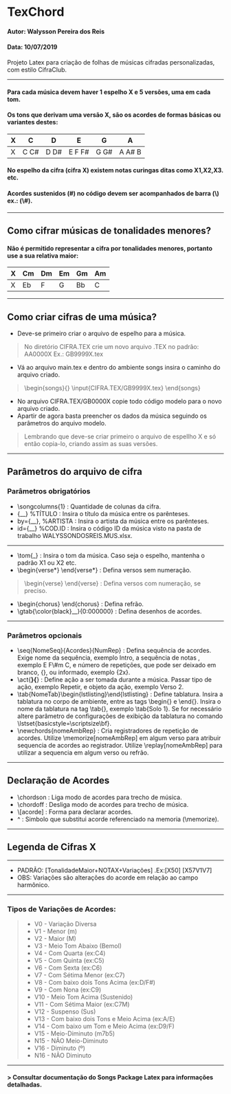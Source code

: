 # TexChord 
#### Autor: Walysson Pereira dos Reis
#### Data: 10/07/2019

Projeto Latex para criação de folhas de músicas cifradas personalizadas, com estilo CifraClub.

-----------------------------------------------
#### Para cada música devem haver 1 espelho X e 5 versões, uma em cada tom.
#### Os tons que derivam uma versão X, são os acordes de formas básicas ou variantes destes: 
| X |   C    |   D    |   E    |   G    |   A    |
|---|--------|--------|--------|--------|--------|
| X |  C C#  |  D D#  | E F F# |  G G#  | A A# B |

#### No espelho da cifra (cifra X) existem notas curingas ditas como X1,X2,X3. etc.
#### Acordes sustenidos (#) no código devem ser acompanhados de barra (\\) ex.: (\\#).
------------------------------------------------
## Como cifrar músicas de tonalidades menores?
#### Não é permitido representar a cifra por tonalidades menores, portanto use a sua relativa maior:
| X |  Cm  |  Dm  |  Em |  Gm  |  Am  |
|---|------|------|-----|------|------|
| X |  Eb  |  F   |  G  |  Bb  |  C   |
------------------------------------------------
## Como criar cifras de  uma música?
* Deve-se primeiro criar o arquivo de espelho para a música.
> No diretório CIFRA.TEX crie um novo arquivo .TEX no padrão: AA0000X Ex.: GB9999X.tex
* Vá ao arquivo main.tex e dentro do ambiente songs insira o caminho do arquivo criado.
>\begin{songs}{}
\input{CIFRA.TEX/GB9999X.tex}
\end{songs}
* No arquivo CIFRA.TEX/GB0000X copie todo código modelo para o novo arquivo criado.
* Apartir de agora basta preencher os dados da música seguindo os parâmetros do arquivo modelo.
> Lembrando que deve-se criar primeiro o arquivo de espellho X e só então copia-lo, criando assim as suas versões.
------------------------------------------------
## Parâmetros do arquivo de cifra
### Parâmetros obrigatórios

* \songcolumns{1} : Quantidade de colunas da cifra.
* {__} %TÍTULO : Insira o título da música entre os parênteses.
* by={__}, %ARTISTA : Insira o artista da música entre os parênteses.
* id={__} %COD.ID : Insira o código ID da música visto na pasta de trabalho WALYSSONDOSREIS.MUS.xlsx.
------------------------------------------------
* \tom{_} : Insira o tom da música. Caso seja o espelho, mantenha o padrão X1 ou X2 etc.
* \begin{verse*} \end{verse*} : Defina versos sem numeração.
> \begin{verse} \end{verse} : Defina versos com numeração, se preciso.
* \begin{chorus} \end{chorus} : Defina refrão.
* \gtab{\color{black}__}{0:000000} : Defina desenhos de acordes. 
------------------------------------------------
### Parâmetros opcionais
* \seq{NomeSeq}{Acordes}{NumRep} : Defina sequência de acordes. Exige nome da sequência, exemplo Intro, a sequência de notas
, exemplo E F\\#m C, e número de repetições, que pode ser deixado em branco, {}, ou informado, exemplo {2x}.
* \act{__}{__} : Define ação a ser tomada durante a música. Passar tipo de ação, exemplo Repetir, e objeto da ação, exemplo Verso 2.
* \tab{NomeTab}\begin{lstlisting}\end{lstlisting} : Define tablatura. Insira a tablatura no corpo de ambiente, entre as tags \begin{} e \end{}. Insira o nome da tablatura na tag \tab{}, exemplo \tab{Solo 1}. Se for necessário altere parâmetro de configurações de exibição da tablatura no comando \lstset{basicstyle=\scriptsize\bf}.
* \newchords{nomeAmbRep} : Cria registradores de repetição de acordes. Utilize \memorize[nomeAmbRep] em algum verso para atribuir sequencia de acordes ao registrador. Utilize \replay[nomeAmbRep] para utilizar a sequencia em algum verso ou refrão.
------------------------------------------------
## Declaração de Acordes
* \chordson : Liga modo de acordes para trecho de música.
* \chordoff : Desliga modo de acordes para trecho de música.
* \\[acorde] : Forma para declarar acordes.
* ^ : Simbolo que substitui acorde referenciado na memoria (\memorize).

------------------------------------------------
## Legenda de Cifras X
------------------------------------------------
 * PADRÃO: [TonalidadeMaior+NOTAX+Variações] .Ex:[X50] [X57V1V7]
 * OBS: Variações são alterações do acorde em relação ao campo harmônico.
------------------------------------------------
### Tipos de Variações de Acordes:
> * V0 - Variação Diversa
> * V1 - Menor (m)
> * V2 - Maior (M)
> * V3 - Meio Tom Abaixo (Bemol)
> * V4 - Com Quarta (ex:C4)
> * V5 - Com Quinta (ex:C5)
> * V6 - Com Sexta (ex:C6)
> * V7 - Com Sétima Menor (ex:C7)
> * V8 - Com baixo dois Tons Acima (ex:D/F#)
> * V9 - Com Nona (ex:C9)
> * V10 - Meio Tom Acima (Sustenido)
> * V11 - Com Sétima Maior (ex:C7M)
> * V12 - Suspenso (Sus)
> * V13 - Com baixo dois Tons e Meio Acima (ex:A/E)
> * V14 - Com baixo um Tom e Meio Acima (ex:D9/F) 
> * V15 - Meio-Diminuto (m7b5)
> * N15 - NÃO Meio-Diminuto
> * V16 - Diminuto (º)
> * N16 - NÃO Diminuto
------------------------------------------------
#### > Consultar documentação do Songs Package Latex para informações detalhadas.
